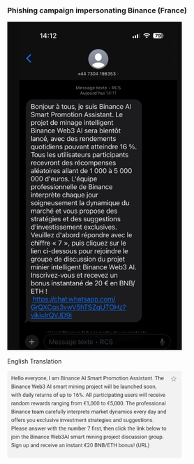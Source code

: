 ### Phishing campaign impersonating Binance (France)

<img
src="https://github.com/thequietlife/phishing-analysis/blob/01981b64754127a959aa6ea8cfeff89567cc4238/images/binance.png"
alt="SMS supposedly from Binance" width="400"/>

English Translation

<img
src="https://github.com/thequietlife/phishing-analysis/blob/198f0cb3152d71402ce962d8222fecf2e45cc4bb/images/Binance%20English%20translation.png"
alt="English translation of Binance SMS" width="400"/>

